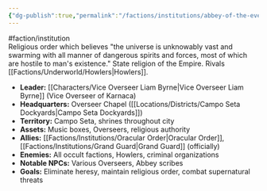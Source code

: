 ```yaml
---
{"dg-publish":true,"permalink":"/factions/institutions/abbey-of-the-everyman/"}
---
```


#faction/institution  
Religious order which believes "the universe is unknowably vast and swarming with all manner of dangerous spirits and forces, most of which are hostile to man's existence." State religion of the Empire. Rivals [[Factions/Underworld/Howlers\|Howlers]]. 

- **Leader:** [[Characters/Vice Overseer Liam Byrne\|Vice Overseer Liam Byrne]] (Vice Overseer of Karnaca)
- **Headquarters:** Overseer Chapel ([[Locations/Districts/Campo Seta Dockyards\|Campo Seta Dockyards]])
- **Territory:** Campo Seta, shrines throughout city
- **Assets:** Music boxes, Overseers, religious authority
- **Allies:** [[Factions/Institutions/Oracular Order\|Oracular Order]], [[Factions/Institutions/Grand Guard\|Grand Guard]] (officially)
- **Enemies:** All occult factions, Howlers, criminal organizations
- **Notable NPCs:** Various Overseers, Abbey scribes
- **Goals:** Eliminate heresy, maintain religious order, combat supernatural threats
